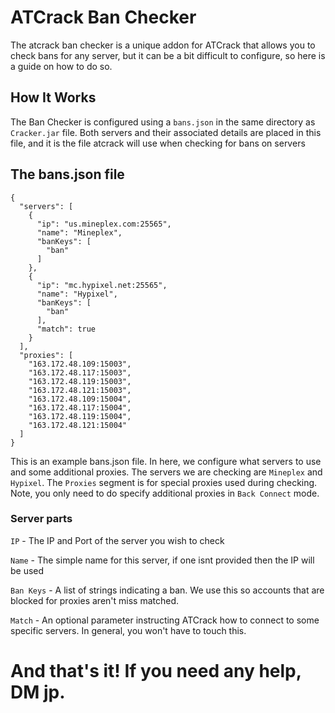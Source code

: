 # ATCrack Ban Checker
The atcrack ban checker is a unique addon for ATCrack that allows you to check bans for any server, but it can be a bit difficult to configure, so here is a guide on how to do so.
## How It Works
The Ban Checker is configured using a `bans.json` in the same directory as `Cracker.jar` file. Both servers and their associated details are placed in this file, and it is the file atcrack will use when checking for bans on servers
## The bans.json file
```es6
{
  "servers": [
    {
      "ip": "us.mineplex.com:25565",
      "name": "Mineplex",
      "banKeys": [
        "ban"
      ]
    },
    {
      "ip": "mc.hypixel.net:25565",
      "name": "Hypixel",
      "banKeys": [
        "ban"
      ],
      "match": true
    }
  ],
  "proxies": [
    "163.172.48.109:15003",
    "163.172.48.117:15003",
    "163.172.48.119:15003",
    "163.172.48.121:15003",
    "163.172.48.109:15004",
    "163.172.48.117:15004",
    "163.172.48.119:15004",
    "163.172.48.121:15004"
  ]
}
```
This is an example bans.json file. In here, we configure what servers to use and some additional proxies. The servers we are checking are `Mineplex` and `Hypixel`. The `Proxies` segment is for special proxies used during checking. Note, you only need to do specify additional proxies in `Back Connect` mode.
### Server parts
`IP` - The IP and Port of the server you wish to check

`Name` - The simple name for this server, if one isnt provided then the IP will be used

`Ban Keys` - A list of strings indicating a ban. We use this so accounts that are blocked for proxies aren't miss matched.

`Match` - An optional parameter instructing ATCrack how to connect to some specific servers. In general, you won't have to touch this.

# And that's it! If you need any help, DM jp.
